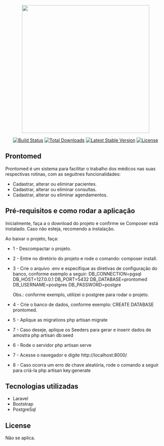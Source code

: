 <p align="center"><img src="https://res.cloudinary.com/dtfbvvkyp/image/upload/v1566331377/laravel-logolockup-cmyk-red.svg" width="400"></p>

<p align="center">
<a href="https://travis-ci.org/laravel/framework"><img src="https://travis-ci.org/laravel/framework.svg" alt="Build Status"></a>
<a href="https://packagist.org/packages/laravel/framework"><img src="https://poser.pugx.org/laravel/framework/d/total.svg" alt="Total Downloads"></a>
<a href="https://packagist.org/packages/laravel/framework"><img src="https://poser.pugx.org/laravel/framework/v/stable.svg" alt="Latest Stable Version"></a>
<a href="https://packagist.org/packages/laravel/framework"><img src="https://poser.pugx.org/laravel/framework/license.svg" alt="License"></a>
</p>

## Prontomed

Prontomed é um sistema para facilitar o trabalho dos médicos nas suas respectivas rotinas, com as seguitnes funcionalidades:

- Cadastrar, alterar ou eliminar pacientes.
- Cadastrar, alterar ou eliminar consultas.
- Cadastrar, alterar ou eliminar agendamentos.

## Pré-requisitos e como rodar a aplicação

Inicialmente, faça a o download do projeto e confirme se Composer está instalado. Caso não esteja, recomendo a instalação.

Ao baixar o projeto, faça:
- 1 - Descompactar o projeto.
- 2 - Entre no diretório do projeto e rode o comando: composer install. 
- 3 - Crie o arquivo .env e especifique as diretivas de configuração do banco, conforme exemplo a seguir:
    DB_CONNECTION=pgsql
    DB_HOST=127.0.0.1
    DB_PORT=5432
    DB_DATABASE=prontomed
    DB_USERNAME=postgres
    DB_PASSWORD=postgre
    
    Obs.: conforme exemplo, utilizei o postgree para rodar o projeto. 
- 4 - Crie o banco de dados, conforme exemplo: 
    CREATE DATABASE prontomed.
- 5 - Aplique as migrations 
    php artisan migrate    
- 7 - Caso deseje, aplique os Seeders para gerar e inserir dados de amostra 
    php artisan db:seed
- 6 - Rode o servidor
    php artisan serve
- 7 - Acesse o navegador e digite http://localhost:8000/
- 8 - Caso ocorra um erro de chave aleatória, rode o comando a seguir para criá-la
    php artisan key:generate

## Tecnologias utilizadas

- Laravel 
- Bootstrap 
- PostgreSql

## License

Não se aplica.
